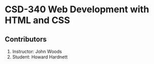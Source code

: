 # CSD-340 Web Development with HTML and CSS
## Contributors

1. Instructor: John Woods
2. Student: Howard Hardnett 